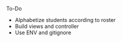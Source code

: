 To-Do
* Alphabetize students according to roster
* Build views and controller
* Use ENV and gitignore